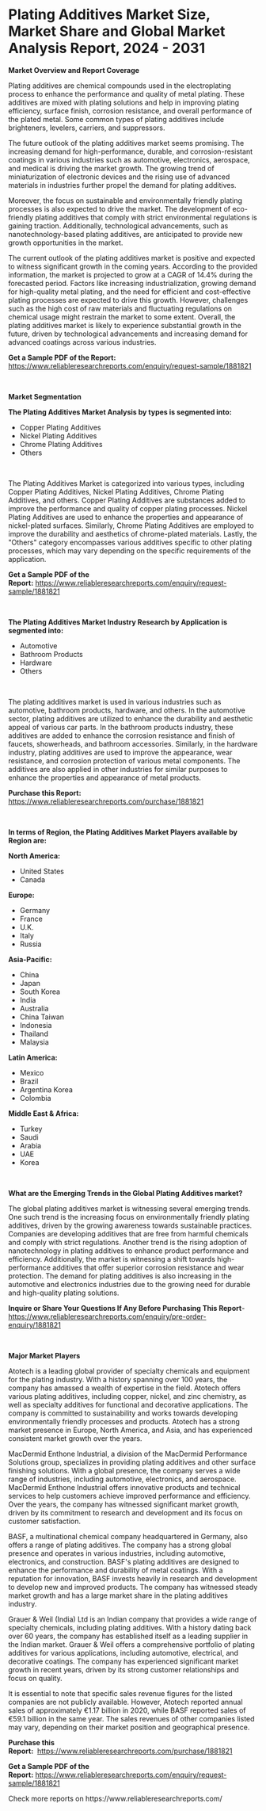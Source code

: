 <p><h1>Plating Additives Market Size, Market Share and Global Market Analysis Report, 2024 - 2031</h1></p><p><strong>Market Overview and Report Coverage</strong></p>
<p><p>Plating additives are chemical compounds used in the electroplating process to enhance the performance and quality of metal plating. These additives are mixed with plating solutions and help in improving plating efficiency, surface finish, corrosion resistance, and overall performance of the plated metal. Some common types of plating additives include brighteners, levelers, carriers, and suppressors.</p><p>The future outlook of the plating additives market seems promising. The increasing demand for high-performance, durable, and corrosion-resistant coatings in various industries such as automotive, electronics, aerospace, and medical is driving the market growth. The growing trend of miniaturization of electronic devices and the rising use of advanced materials in industries further propel the demand for plating additives.</p><p>Moreover, the focus on sustainable and environmentally friendly plating processes is also expected to drive the market. The development of eco-friendly plating additives that comply with strict environmental regulations is gaining traction. Additionally, technological advancements, such as nanotechnology-based plating additives, are anticipated to provide new growth opportunities in the market.</p><p>The current outlook of the plating additives market is positive and expected to witness significant growth in the coming years. According to the provided information, the market is projected to grow at a CAGR of 14.4% during the forecasted period. Factors like increasing industrialization, growing demand for high-quality metal plating, and the need for efficient and cost-effective plating processes are expected to drive this growth. However, challenges such as the high cost of raw materials and fluctuating regulations on chemical usage might restrain the market to some extent. Overall, the plating additives market is likely to experience substantial growth in the future, driven by technological advancements and increasing demand for advanced coatings across various industries.</p></p>
<p><strong>Get a Sample PDF of the Report:</strong> <a href="https://www.reliableresearchreports.com/enquiry/request-sample/1881821">https://www.reliableresearchreports.com/enquiry/request-sample/1881821</a></p>
<p>&nbsp;</p>
<p><strong>Market Segmentation</strong></p>
<p><strong>The Plating Additives Market Analysis by types is segmented into:</strong></p>
<p><ul><li>Copper Plating Additives</li><li>Nickel Plating Additives</li><li>Chrome Plating Additives</li><li>Others</li></ul></p>
<p>&nbsp;</p>
<p><p>The Plating Additives Market is categorized into various types, including Copper Plating Additives, Nickel Plating Additives, Chrome Plating Additives, and others. Copper Plating Additives are substances added to improve the performance and quality of copper plating processes. Nickel Plating Additives are used to enhance the properties and appearance of nickel-plated surfaces. Similarly, Chrome Plating Additives are employed to improve the durability and aesthetics of chrome-plated materials. Lastly, the "Others" category encompasses various additives specific to other plating processes, which may vary depending on the specific requirements of the application.</p></p>
<p><strong>Get a Sample PDF of the Report:</strong>&nbsp;<a href="https://www.reliableresearchreports.com/enquiry/request-sample/1881821">https://www.reliableresearchreports.com/enquiry/request-sample/1881821</a></p>
<p>&nbsp;</p>
<p><strong>The Plating Additives Market Industry Research by Application is segmented into:</strong></p>
<p><ul><li>Automotive</li><li>Bathroom Products</li><li>Hardware</li><li>Others</li></ul></p>
<p>&nbsp;</p>
<p><p>The plating additives market is used in various industries such as automotive, bathroom products, hardware, and others. In the automotive sector, plating additives are utilized to enhance the durability and aesthetic appeal of various car parts. In the bathroom products industry, these additives are added to enhance the corrosion resistance and finish of faucets, showerheads, and bathroom accessories. Similarly, in the hardware industry, plating additives are used to improve the appearance, wear resistance, and corrosion protection of various metal components. The additives are also applied in other industries for similar purposes to enhance the properties and appearance of metal products.</p></p>
<p><strong>Purchase this Report:</strong>&nbsp; <a href="https://www.reliableresearchreports.com/purchase/1881821">https://www.reliableresearchreports.com/purchase/1881821</a></p>
<p>&nbsp;</p>
<p><strong>In terms of Region, the Plating Additives Market Players available by Region are:</strong></p>
<p>
    <p> <strong> North America: </strong>
        <ul>
            <li>United States</li>
            <li>Canada</li>
        </ul>
        </p> 
    <p> <strong> Europe: </strong>
        <ul>
            <li>Germany</li>
            <li>France</li>
            <li>U.K.</li>
            <li>Italy</li>
            <li>Russia</li>
        </ul>
        </p> 
    <p> <strong> Asia-Pacific: </strong>
        <ul>
            <li>China</li>
            <li>Japan</li>
            <li>South Korea</li>
            <li>India</li>
            <li>Australia</li>
            <li>China Taiwan</li>
            <li>Indonesia</li>
            <li>Thailand</li>
            <li>Malaysia</li>
        </ul>
        </p> 
    <p> <strong> Latin America: </strong>
        <ul>
            <li>Mexico</li>
            <li>Brazil</li>
            <li>Argentina Korea</li>
            <li>Colombia</li>
        </ul>
        </p> 
    <p> <strong> Middle East & Africa: </strong>
        <ul>
            <li>Turkey</li>
            <li>Saudi</li>
            <li>Arabia</li>
            <li>UAE</li>
            <li>Korea</li>
        </ul>
    </p>
    </p>
<p>&nbsp;</p>
<p><strong>What are the Emerging Trends in the Global Plating Additives market?</strong></p>
<p><p>The global plating additives market is witnessing several emerging trends. One such trend is the increasing focus on environmentally friendly plating additives, driven by the growing awareness towards sustainable practices. Companies are developing additives that are free from harmful chemicals and comply with strict regulations. Another trend is the rising adoption of nanotechnology in plating additives to enhance product performance and efficiency. Additionally, the market is witnessing a shift towards high-performance additives that offer superior corrosion resistance and wear protection. The demand for plating additives is also increasing in the automotive and electronics industries due to the growing need for durable and high-quality plating solutions.</p></p>
<p><strong>Inquire or Share Your Questions If Any Before Purchasing This Report</strong>- <a href="https://www.reliableresearchreports.com/enquiry/pre-order-enquiry/1881821">https://www.reliableresearchreports.com/enquiry/pre-order-enquiry/1881821</a></p>
<p>&nbsp;</p>
<p><strong>Major Market Players</strong></p>
<p><p>Atotech is a leading global provider of specialty chemicals and equipment for the plating industry. With a history spanning over 100 years, the company has amassed a wealth of expertise in the field. Atotech offers various plating additives, including copper, nickel, and zinc chemistry, as well as specialty additives for functional and decorative applications. The company is committed to sustainability and works towards developing environmentally friendly processes and products. Atotech has a strong market presence in Europe, North America, and Asia, and has experienced consistent market growth over the years.</p><p>MacDermid Enthone Industrial, a division of the MacDermid Performance Solutions group, specializes in providing plating additives and other surface finishing solutions. With a global presence, the company serves a wide range of industries, including automotive, electronics, and aerospace. MacDermid Enthone Industrial offers innovative products and technical services to help customers achieve improved performance and efficiency. Over the years, the company has witnessed significant market growth, driven by its commitment to research and development and its focus on customer satisfaction.</p><p>BASF, a multinational chemical company headquartered in Germany, also offers a range of plating additives. The company has a strong global presence and operates in various industries, including automotive, electronics, and construction. BASF's plating additives are designed to enhance the performance and durability of metal coatings. With a reputation for innovation, BASF invests heavily in research and development to develop new and improved products. The company has witnessed steady market growth and has a large market share in the plating additives industry.</p><p>Grauer & Weil (India) Ltd is an Indian company that provides a wide range of specialty chemicals, including plating additives. With a history dating back over 60 years, the company has established itself as a leading supplier in the Indian market. Grauer & Weil offers a comprehensive portfolio of plating additives for various applications, including automotive, electrical, and decorative coatings. The company has experienced significant market growth in recent years, driven by its strong customer relationships and focus on quality.</p><p>It is essential to note that specific sales revenue figures for the listed companies are not publicly available. However, Atotech reported annual sales of approximately €1.17 billion in 2020, while BASF reported sales of €59.1 billion in the same year. The sales revenues of other companies listed may vary, depending on their market position and geographical presence.</p></p>
<p><strong>Purchase this Report:</strong>&nbsp;&nbsp;<a href="https://www.reliableresearchreports.com/purchase/1881821">https://www.reliableresearchreports.com/purchase/1881821</a></p>
<p></p>
<p><strong>Get a Sample PDF of the Report:</strong>&nbsp;<a href="https://www.reliableresearchreports.com/enquiry/request-sample/1881821">https://www.reliableresearchreports.com/enquiry/request-sample/1881821</a></p>
<p>Check more reports on https://www.reliableresearchreports.com/</p>